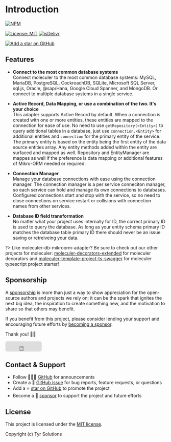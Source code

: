 # Introduction

[![NPM](https://img.shields.io/npm/v/@tyrsolutions/moleculer-db-mikroorm-adapter.svg?style=flat-square)](https://www.npmjs.com/package/@tyrsolutions/moleculer-db-mikroorm-adapter)
<!-- [![GitHub Workflow Status (main)](https://img.shields.io/github/workflow/status/yrsolution/moleculer-db-mikroorm-adapter/Build/main?label=checks&style=flat-square)](https://github.com/tyrsolution/moleculer-db-mikroorm-adapter/actions?query=branch%3Amain+) -->
<!-- [![Codacy grade](https://img.shields.io/codacy/grade/39220ba530f24dfc9443b47f2efea5c9?style=flat-square)](https://app.codacy.com/gh/jhildenbiddle/docsify-themeable/dashboard) -->
[![License: MIT](https://img.shields.io/badge/License-MIT-yellow.svg?style=flat-square)](https://github.com/Tyrsolution/moleculer-db-mikroorm-adapter/blob/master/LICENSE)
[![jsDelivr](https://data.jsdelivr.com/v1/package/npm/@tyrsolutions/moleculer-db-mikroorm-adapter/badge)](https://www.jsdelivr.com/package/npm/@tyrsolutions/moleculer-db-mikroorm-adapter)
<!-- [![Sponsor this project](https://img.shields.io/static/v1?style=flat-square&label=Sponsor&message=%E2%9D%A4&logo=GitHub&color=%23fe8e86)](https://github.com/sponsors/jhildenbiddle) -->
[![Add a star on GitHub](https://img.shields.io/github/stars/Tyrsolution/moleculer-db-mikroorm-adapter?style=social)](https://github.com/Tyrsolution/moleculer-db-mikroorm-adapter)
<!-- [![Tweet](https://img.shields.io/twitter/url/http/shields.io.svg?style=social)](https://twitter.com/intent/tweet?url=https%3A%2F%2Fgithub.com%2Fjhildenbiddle%2Fdocsify-themeable&hashtags=css,docsify,developers,frontend) -->

## Features

- **Connect to the most common database systems**<br>
  Connect moleculer to the most common database systems: MySQL, MariaDB, PostgreSQL, CockroachDB, SQLite, Microsoft SQL Server, sql.js, Oracle, @sap/Hana, Google Cloud Spanner, and MongoDB. Or connect to multiple database systems in a single service.

- **Active Record, Data Mapping, or use a combination of the two. It's your choice**<br>
  This adapter supports Active Record by default. When a connection is created with one or more entities, these entities are mapped to the connection for ease of use. No need to use ```getRepository(<Entity>)``` to query additional tables in a database, just use ```connection.<Entity>``` for additional entities and ```connection``` for the primary entity of the service. The primary entity is based on the entity being the first entity of the data source entities array. Any entity methods added within the entity are surfaced and mapped as well.
  Repository and EntityManager are mappes as well if the preference is data mapping or additional features of Mikro-ORM needed or required.

- **Connection Manager**<br>
  Manage your database connections with ease using the connection manager. The connection manager is a per service conneciton manager, so each service can hold and manage its own connections to databases. Configured connections start and stop with the service, so no need to close connections on service restart or collisions with connection names from other services.

- **Database ID field transformation**<br>
  No matter what your project uses internally for ID, the correct primary ID is used to query the database. As long as your entity schema primary ID matches the database table primary ID there should never be an issue saving or retreiveing your data.

<!-- - **Legacy browser support (IE11+)**<br>
  Thoroughly tested and fully compatible with legacy browsers, including support for CSS custom properties (courtesy of a handy [ponyfill](https://github.com/jhildenbiddle/css-vars-ponyfill) developed specifically for docsify-themeable). -->

?> Like moleculer-db-mikroorm-adapter? Be sure to check out our other projects for moleculer: [moleculer-decorators-extended](https://github.com/ourparentcenter/moleculer-decorators-extended) for moleculer decorators and [moleculer-template-project-ts-swagger](https://github.com/ourparentcenter/moleculer-template-project-ts-swagger) for moleculer typescript project starter!

## Sponsorship

A [sponsorship](https://github.com/sponsors/Karnith) is more than just a way to show appreciation for the open-source authors and projects we rely on; it can be the spark that ignites the next big idea, the inspiration to create something new, and the motivation to share so that others may benefit.

If you benefit from this project, please consider lending your support and encouraging future efforts by [becoming a sponsor](https://github.com/sponsors/Karnith).

Thank you! 🙏🏻

<iframe src="https://github.com/sponsors/Karnith/button" title="Sponsor Karnith" height="32" width="114" style="border: 0; border-radius: 6px;"></iframe>

## Contact & Support

- Follow 👨🏻‍💻 [GitHub](https://github.com/Karnith) for announcements
- Create a 💬 [GitHub issue](https://github.com/Tyrsolution/moleculer-db-mikroorm-adapter/issues) for bug reports, feature requests, or questions
- Add a ⭐️ [star on GitHub](https://github.com/Tyrsolution/moleculer-db-mikroorm-adapter) to promote the project
- Become a 💖 [sponsor](https://github.com/sponsors/Karnith) to support the project and future efforts

## License

This project is licensed under the [MIT license](https://github.com/Tyrsolution/moleculer-db-mikroorm-adapter/blob/master/LICENSE).

Copyright (c) Tyr Solutions
